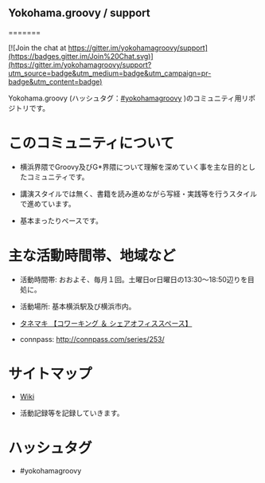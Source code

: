 ## Yokohama.groovy / support
=======

[![Join the chat at https://gitter.im/yokohamagroovy/support](https://badges.gitter.im/Join%20Chat.svg)](https://gitter.im/yokohamagroovy/support?utm_source=badge&utm_medium=badge&utm_campaign=pr-badge&utm_content=badge)

Yokohama.groovy (ハッシュタグ：[#yokohamagroovy](https://twitter.com/search?q=%23yokohamagroovy) )のコミュニティ用リポジトリです。

このコミュニティについて
========================

 * 横浜界隈でGroovy及びG*界隈について理解を深めていく事を主な目的としたコミュニティです。

 * 講演スタイルでは無く、書籍を読み進めながら写経・実践等を行うスタイルで進めています。

 * 基本まったりペースです。

主な活動時間帯、地域など
========================
 * 活動時間帯: おおよそ、毎月１回。土曜日or日曜日の13:30〜18:50辺りを目処に。

 * 活動場所: 基本横浜駅及び横浜市内。

  * [タネマキ 【コワーキング ＆ シェアオフィススペース】](http://tane-maki.net/)

 * connpass: http://connpass.com/series/253/

サイトマップ
============
 * [Wiki](https://github.com/yokohamagroovy/support/wiki)

  * 活動記録等を記録していきます。

ハッシュタグ
============
 * #yokohamagroovy
